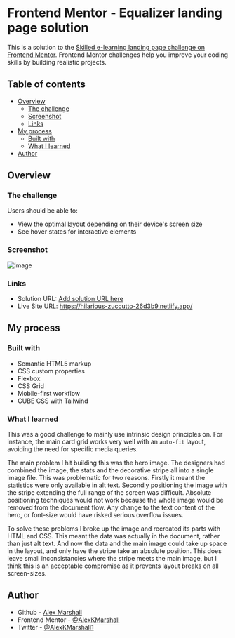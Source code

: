 # Frontend Mentor - Equalizer landing page solution

This is a solution to the [Skilled e-learning landing page challenge on Frontend Mentor](https://www.frontendmentor.io/challenges/skilled-elearning-landing-page-S1ObDrZ8q). Frontend Mentor challenges help you improve your coding skills by building realistic projects.

## Table of contents

- [Overview](#overview)
  - [The challenge](#the-challenge)
  - [Screenshot](#screenshot)
  - [Links](#links)
- [My process](#my-process)
  - [Built with](#built-with)
  - [What I learned](#what-i-learned)
- [Author](#author)

## Overview

### The challenge

Users should be able to:

- View the optimal layout depending on their device's screen size
- See hover states for interactive elements

### Screenshot

![image](https://user-images.githubusercontent.com/48052439/182014279-47ae7f92-aa56-472e-b667-5b0dbcb189ba.png)


### Links

- Solution URL: [Add solution URL here](https://your-solution-url.com)
- Live Site URL: https://hilarious-zuccutto-26d3b9.netlify.app/

## My process

### Built with

- Semantic HTML5 markup
- CSS custom properties
- Flexbox
- CSS Grid
- Mobile-first workflow
- CUBE CSS with Tailwind

### What I learned

This was a good challenge to mainly use intrinsic design principles on. For instance, the main card grid works very well with an `auto-fit` layout, avoiding the need for specific media queries.

The main problem I hit building this was the hero image. The designers had combined the image, the stats and the decorative stripe all into a single image file. This was problematic for two reasons. Firstly it meant the statistics were only available in alt text. Secondly positioning the image with the stripe extending the full range of the screen was difficult. Absolute positioning techniques would not work because the whole image would be removed from the document flow. Any change to the text content of the hero, or font-size would have risked serious overflow issues.

To solve these problems I broke up the image and recreated its parts with HTML and CSS. This meant the data was actually in the document, rather than just alt text. And now the data and the main image could take up space in the layout, and only have the stripe take an absolute position. This does leave small inconsistancies where the stripe meets the main image, but I think this is an acceptable compromise as it prevents layout breaks on all screen-sizes.

## Author

- Github - [Alex Marshall](https://github.com/AlexKMarshall)
- Frontend Mentor - [@AlexKMarshall](https://www.frontendmentor.io/profile/AlexKMarshall)
- Twitter - [@AlexKMarshall1](https://twitter.com/alexkmarshall1)
